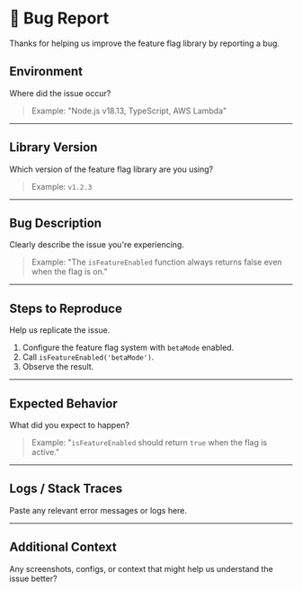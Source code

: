 # 🐞 Bug Report

Thanks for helping us improve the feature flag library by reporting a bug.

## Environment

Where did the issue occur?

> Example: "Node.js v18.13, TypeScript, AWS Lambda"

---

## Library Version

Which version of the feature flag library are you using?

> Example: `v1.2.3`

---

## Bug Description

Clearly describe the issue you're experiencing.

> Example: "The `isFeatureEnabled` function always returns false even when the flag is on."

---

## Steps to Reproduce

Help us replicate the issue.

1. Configure the feature flag system with `betaMode` enabled.
2. Call `isFeatureEnabled('betaMode')`.
3. Observe the result.

---

## Expected Behavior

What did you expect to happen?

> Example: "`isFeatureEnabled` should return `true` when the flag is active."

---

## Logs / Stack Traces

Paste any relevant error messages or logs here.

---

## Additional Context

Any screenshots, configs, or context that might help us understand the issue better?
